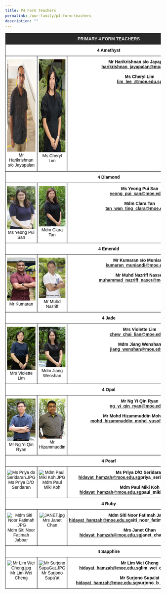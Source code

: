 ```yaml
---
title: P4 Form Teachers
permalink: /our-family/p4-form-teachers
description: ""
---
```

<style type="text/css">
.tg  {border-collapse:collapse;border-spacing:0;}
.tg td{border-color:black;border-style:solid;border-width:1px;font-family:Arial, sans-serif;font-size:14px;
  overflow:hidden;padding:10px 5px;word-break:normal;}
.tg th{border-color:black;border-style:solid;border-width:1px;font-family:Arial, sans-serif;font-size:14px;
  font-weight:normal;overflow:hidden;padding:10px 5px;word-break:normal;}
.tg .tg-8zvm{background-color:#2A2A2A;border-color:inherit;color:#EEE;font-weight:bold;text-align:center;vertical-align:middle}
.tg .tg-qn16{background-color:#FFF;color:#050505;font-weight:bold;text-align:center;vertical-align:top}
.tg .tg-v9jf{background-color:#FFF;color:#050505;text-align:center;vertical-align:top}
</style>
<table class="tg">
<thead>
  <tr>
    <th class="tg-8zvm" colspan="3"><span style="color:#EEE;background-color:#2A2A2A">PRIMARY 4 FORM TEACHERS</span></th>
  </tr>
</thead>
<tbody>
  <tr>
    <td class="tg-qn16" colspan="3"> <strong> 4 Amethyst</strong></td>
  </tr>
  <tr>
    <td class="tg-v9jf"><img src="/images/harikrishnan.jpg" alt="harikrishnan.jpg" width="199" height="298">Mr Harikrishnan s/o Jayapalan</td>
    <td class="tg-v9jf"><img src="/images/Ms%20Cheryl%20Lim%20Leee.jpg" alt="Ms Cheryl Lim Lee.JPG" width="201" height="300">Ms Cheryl Lim<br><br></td>
    <td class="tg-qn16"><strong>Mr Harikrishnan s/o Jayapalan</strong><br><a href="mailto:hiharikrishnan_jayapalan@moe.edu.sg">harikrishnan_jayapalan@moe.edu.sg</a><br><br><strong>Ms Cheryl Lim</strong><br><a href="mailto:lim_lee_@moe.edu.sg">lim_lee_@moe.edu.sg</a></td>
  </tr>
  <tr>
    <td class="tg-qn16" colspan="3"> <strong> 4 Diamond   </strong></td>
  </tr>
  <tr>
    <td class="tg-v9jf"><img src="/images/Ms%20Yeong%20Pui%20San.jpg" alt="Ms Yeong Pui San.JPG" width="199">Ms Yeong Pui San </td>
    <td class="tg-v9jf"><img src="/images/Mdm%20Clara%20Tan.jpg" alt="Mdm Clara Tan.JPG" width="201">Mdm Clara Tan </td>
    <td class="tg-qn16"><strong>Ms Yeong Pui San</strong><br><a href="mailto:yeong_pui_san@moe.edu.sg">yeong_pui_san@moe.edu.sg</a><br><br><strong>Mdm Clara Tan</strong><br><a href="mailto:tan_wan_ting_clara@moe.edu.sg">tan_wan_ting_clara@moe.edu.sg</a></td>
  </tr>
  <tr>
    <td class="tg-qn16" colspan="3"> <strong>  4 Emerald </strong> </td>
  </tr>
  <tr>
    <td class="tg-v9jf"><img src="/images/Mr%20Kumaran%20so%20Muniandi.jpg" alt="Mr Kumaran so Muniandi.JPG" width="199">Mr Kumaran</td>
    <td class="tg-v9jf"><img src="/images/Mr%20Muhd%20Nazriff%20Nasser.jpg" alt="Mr Muhd Nazriff Nasser.JPG">Mr Muhd Nazriff </td>
    <td class="tg-qn16"><strong> Mr Kumaran s/o Muniandi</strong><br><a href="mailto:kumaran_muniandi@moe.edu.sg">kumaran_muniandi@moe.edu.sg</a><br><br><strong>Mr Muhd Nazriff Nasser</strong><br><a href="mailto:muhammad_nazriff_naser@moe.edu.sg">muhammad_nazriff_naser@moe.edu.sg</a></td>
  </tr>
  <tr>
    <td class="tg-qn16" colspan="3"> <strong> 4 Jade </strong>  </td>
  </tr>
  <tr>
    <td class="tg-v9jf"><img src="/images/Mrs%20Violette%20Chew.jpg" alt="Mrs Violette Chew.JPG" width="199">Mrs Violette Lim</td>
    <td class="tg-v9jf"><img src="/images/Mdm%20Jiang%20Wen%20Shan.jpg" alt="Mdm Jiang Wen Shan.JPG" width="201">Mdm Jiang Wenshan </td>
    <td class="tg-qn16"><strong>Mrs Violette Lim</strong><br><a href="mailto:chew_chai_lian@moe.edu.sg">chew_chai_lian@moe.edu.sg</a><br><br><strong>Mdm Jiang Wenshan</strong><br><a href="mailto:jiang_wenshan@moe.edu.sg ">jiang_wenshan@moe.edu.sg </a></td>
  </tr>
  <tr>
    <td class="tg-qn16" colspan="3"> <strong> 4 Opal  </strong> </td>
  </tr>
  <tr>
    <td class="tg-v9jf"><img src="/images/Mr%20Ng%20Yi%20Qin%20Ryan.jpg" alt="Mr Ng Yi Qin Ryan.JPG" width="199">Mr Ng Yi Qin Ryan<br></td>
    <td class="tg-v9jf"><img src="/images/Mr%20Mohamed%20Hizammuddin.jpg" alt="Mr Mohamed Hizammuddin.JPG" width="201">Mr Hizammuddin </td>
    <td class="tg-qn16"><strong>Mr Ng Yi Qin Ryan</strong><br><a href="mailto:ng_yi_qin_ryan@moe.edu.sg">ng_yi_qin_ryan@moe.edu.sg</a><br><br><strong>Mr Mohd Hizammuddin Mohd Yusof</strong><br><a href="mailto:mohd_hizammuddin_mohd_yusof@moe.edu.sg">mohd_hizammuddin_mohd_yusof@moe.edu.sg</a></td>
  </tr>
  <tr>
    <td class="tg-qn16" colspan="3"> <strong> 4 Pearl </strong>  </td>
  </tr>
  <tr>
    <td class="tg-v9jf"><img src="https://punggolviewpri.moe.edu.sg/qql/slot/u315/Our%20Family/Staff/Ms%20Priya%20do%20Seridaran.JPG" alt="Ms Priya do Seridaran.JPG" width="199">Ms Priya D/O Seridaran<br></td>
    <td class="tg-v9jf"><img src="https://punggolviewpri.moe.edu.sg/qql/slot/u315/Our%20Family/Staff/Mdm%20Paul%20Miki%20Koh.JPG" alt="Mdm Paul Miki Koh.JPG" width="201">Mdm Paul Miki Koh </td>
    <td class="tg-qn16"><strong>Ms Priya D/O Seridaran</strong><br><a href="mailto:hidayat_hamzah@moe.edu.sg">hidayat_hamzah@moe.edu.sg</a>priya_seridaran@moe.edu.sg<br><br><strong>Mdm Paul Miki Koh</strong><br><a href="mailto:hidayat_hamzah@moe.edu.sg">hidayat_hamzah@moe.edu.sg</a>paul_miki_koh@moe.edu.sg </td>
  </tr>
  <tr>
    <td class="tg-qn16" colspan="3"> <strong>  4 Ruby </strong> </td>
  </tr>
  <tr>
    <td class="tg-v9jf"><img src="https://punggolviewpri.moe.edu.sg/qql/slot/u315/Our%20Family/Staff/Mdm%20Siti%20Noor%20Fatimah%20.JPG" alt="Mdm Siti Noor Fatimah .JPG" width="199">Mdm Siti Noor Fatimah Jabbar<br></td>
    <td class="tg-v9jf"><img src="https://punggolviewpri.moe.edu.sg/qql/slot/u315/Our%20Family/Staff/JANET.jpg" alt="JANET.jpg" width="201">Mrs Janet Chan<br><br></td>
    <td class="tg-qn16"><strong>Mdm Siti Noor Fatimah Jabbar</strong><br><a href="mailto:hidayat_hamzah@moe.edu.sg">hidayat_hamzah@moe.edu.sg</a>siti_noor_fatimah_jabbar@moe.edu.sg<br><br><strong>Mrs Janet Chan</strong><br><a href="mailto:hidayat_hamzah@moe.edu.sg">hidayat_hamzah@moe.edu.sg</a>janet_chankho@moe.edu.sg </td>
  </tr>
  <tr>
    <td class="tg-qn16" colspan="3"><strong>  4 Sapphire </strong>  </td>
  </tr>
  <tr>
    <td class="tg-v9jf"><img src="https://punggolviewpri.moe.edu.sg/qql/slot/u315/Our%20Family/Staff/2020/Mr%20Lim%20Wei%20Cheng.jpg" alt="Mr Lim Wei Cheng.jpg" width="199">Mr Lim Wei Cheng </td>
    <td class="tg-v9jf"><img src="https://punggolviewpri.moe.edu.sg/qql/slot/u315/Our%20Family/Staff/Mr%20Surjono%20SupaGat.JPG" alt="Mr Surjono SupaGat.JPG" width="201">Mr Surjono Supa'at </td>
    <td class="tg-qn16"><strong>Mr Lim Wei Cheng</strong><br><a href="mailto:hidayat_hamzah@moe.edu.sg">hidayat_hamzah@moe.edu.sg</a>lim_wei_cheng@moe.edu.sg<br><br><strong>Mr Surjono Supa'at</strong><br><a href="mailto:hidayat_hamzah@moe.edu.sg">hidayat_hamzah@moe.edu.sg</a>surjono_b_supaat@moe.edu.sg </td>
  </tr>
</tbody>
</table>